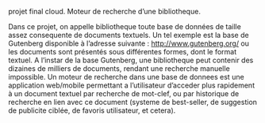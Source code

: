 projet final cloud. Moteur de recherche d’une bibliotheque.

Dans ce projet, on appelle bibliotheque toute base de données de taille
assez consequente de documents textuels. Un tel exemple est la base de Gutenberg disponible à l’adresse suivante : 
http://www.gutenberg.org/ ou les documents sont présentés sous différentes formes, dont le format textuel. A
l’instar de la base Gutenberg, une bibliotheque peut contenir des dizaines de milliers de documents, rendant une recherche
manuelle impossible. Un moteur de recherche dans une base de donnees est une application web/mobile permettant a
l’utilisateur d’acceder plus rapidement à un document textuel par recherche de mot-clef, ou par historique de recherche
en lien avec ce document (systeme de best-seller, de suggestion de publicite ciblée, de favoris utilisateur, et cetera). 
